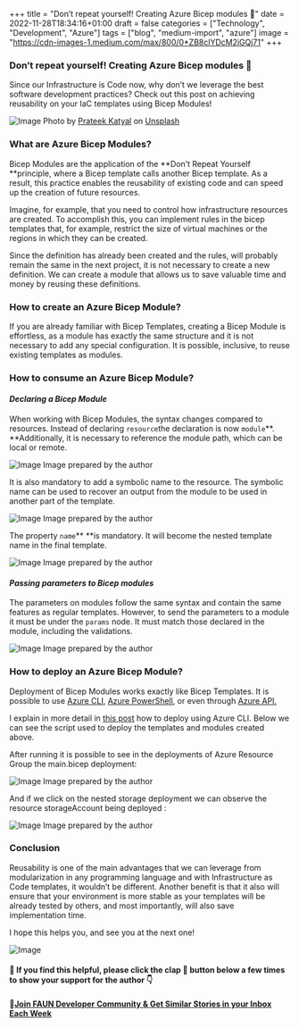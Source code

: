 ﻿+++
title = "Don’t repeat yourself! Creating Azure Bicep modules 💪"
date = 2022-11-28T18:34:16+01:00
draft = false
categories = ["Technology", "Development", "Azure"]
tags = ["blog", "medium-import", "azure"]
image = "https://cdn-images-1.medium.com/max/800/0*ZB8clYDcM2jGQj71"
+++

### Don’t repeat yourself! Creating Azure Bicep modules 💪

Since our Infrastructure is Code now, why don’t we leverage the best software development practices? Check out this post on achieving reusability on your IaC templates using Bicep Modules!

![Image](https://cdn-images-1.medium.com/max/800/0*ZB8clYDcM2jGQj71)
Photo by [Prateek Katyal](https://unsplash.com/@prateekkatyal?utm_source=medium&utm_medium=referral) on [Unsplash](https://unsplash.com?utm_source=medium&utm_medium=referral)

### What are Azure Bicep Modules?

Bicep Modules are the application of the **Don’t Repeat Yourself **principle, where a Bicep template calls another Bicep template. As a result, this practice enables the reusability of existing code and can speed up the creation of future resources.

Imagine, for example, that you need to control how infrastructure resources are created. To accomplish this, you can implement rules in the bicep templates that, for example, restrict the size of virtual machines or the regions in which they can be created.

Since the definition has already been created and the rules, will probably remain the same in the next project, it is not necessary to create a new definition. We can create a module that allows us to save valuable time and money by reusing these definitions.

### How to create an Azure Bicep Module?

If you are already familiar with Bicep Templates, creating a Bicep Module is effortless, as a module has exactly the same structure and it is not necessary to add any special configuration. It is possible, inclusive, to reuse existing templates as modules.

### How to consume an Azure Bicep Module?

#### ***Declaring a Bicep Module***

When working with Bicep Modules, the syntax changes compared to resources. Instead of declaring `resource`the declaration is now `module`**. **Additionally, it is necessary to reference the module path, which can be local or remote.

![Image](/img/dont-repeat-yourself-creating-azure-bicep-modules/1_qtbw9GCE45MafTDjuJ_6vg.png)
Image prepared by the author

It is also mandatory to add a symbolic name to the resource. The symbolic name can be used to recover an output from the module to be used in another part of the template.

![Image](/img/dont-repeat-yourself-creating-azure-bicep-modules/1_dvcRYdnC-LfnI9eJGBiCwA.png)
Image prepared by the author

The property `name`** **is mandatory. It will become the nested template name in the final template.

![Image](/img/dont-repeat-yourself-creating-azure-bicep-modules/1_6W6RH47RoNV7GF6CfzRC-w.png)
Image prepared by the author

#### ***Passing parameters to Bicep modules***

The parameters on modules follow the same syntax and contain the same features as regular templates. However, to send the parameters to a module it must be under the `params` node. It must match those declared in the module, including the validations.

![Image](/img/dont-repeat-yourself-creating-azure-bicep-modules/1_QOZF4MK2Y5SfT6AuO2m2jg.png)
Image prepared by the author

### How to deploy an Azure Bicep Module?

Deployment of Bicep Modules works exactly like Bicep Templates. It is possible to use [Azure CLI](https://learn.microsoft.com/en-us/azure/azure-resource-manager/templates/deploy-cli?WT.mc_id=DT-MVP-5004039), [Azure PowerShell](https://learn.microsoft.com/en-us/azure/azure-resource-manager/templates/deploy-powershell?WT.mc_id=DT-MVP-5004039), or even through [Azure API.](https://learn.microsoft.com/en-us/azure/azure-resource-manager/templates/deploy-rest?WT.mc_id=DT-MVP-5004039)

I explain in more detail in [this post](https://medium.com/faun/creating-infrastructure-as-code-for-azure-with-azure-bicep-step-by-step-58f03cee75e1) how to deploy using Azure CLI. Below we can see the script used to deploy the templates and modules created above.

After running it is possible to see in the deployments of Azure Resource Group the main.bicep deployment:

![Image](/img/dont-repeat-yourself-creating-azure-bicep-modules/1_4QSoI-AuLcjYe9zxF6iiiQ.png)
Image prepared by the author

And if we click on the nested storage deployment we can observe the resource storageAccount being deployed :

![Image](/img/dont-repeat-yourself-creating-azure-bicep-modules/1_gqdrDwcLHLaVUXVLbG31_Q.png)
Image prepared by the author

### Conclusion

Reusability is one of the main advantages that we can leverage from modularization in any programming language and with Infrastructure as Code templates, it wouldn’t be different. Another benefit is that it also will ensure that your environment is more stable as your templates will be already tested by others, and most importantly, will also save implementation time.

I hope this helps you, and see you at the next one!

![Image](/img/dont-repeat-yourself-creating-azure-bicep-modules/0_JSaWL5U0fpZZ0xeP.png)

#### 👋 If you find this helpful, please click the clap 👏 button below a few times to show your support for the author 👇

#### 🚀[Join FAUN Developer Community & Get Similar Stories in your Inbox Each Week](http://from.faun.to/r/8zxxd)
